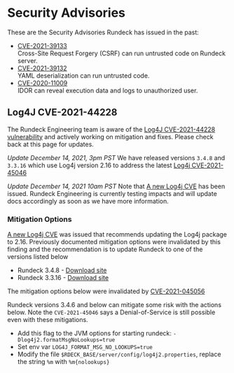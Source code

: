 # Security Advisories

These are the Security Advisories Rundeck has issued in the past:

* [CVE-2021-39133](CVE-2021-39133.md)<br>
    Cross-Site Request Forgery (CSRF) can run untrusted code on Rundeck server.
* [CVE-2021-39132](CVE-2021-39132.md)<br>
    YAML deserialization can run untrusted code.
* [CVE-2020-11009](CVE-2020-11009.md)<br>
    IDOR can reveal execution data and logs to unauthorized user.

## Log4J CVE-2021-44228

The Rundeck Engineering team is aware of the [Log4J CVE-2021-44228 vulnerability](https://cve.mitre.org/cgi-bin/cvename.cgi?name=CVE-2021-44228) and actively working on mitigation and fixes.  Please check back at this page for updates.

_Update December 14, 2021, 3pm PST_
We have released versions `3.4.8` and `3.3.16` which use Log4j version 2.16 to address the latest [Log4j CVE-2021-45046](https://cve.mitre.org/cgi-bin/cvename.cgi?name=CVE-2021-45046)


_Update December 14, 2021 10am PST_
Note that [A new Log4j CVE](https://cve.mitre.org/cgi-bin/cvename.cgi?name=CVE-2021-45046) has been issued. Rundeck Engineering is currently testing impacts and will update docs accordingly as soon as we have more information.

### Mitigation Options

[A new Log4j CVE](https://cve.mitre.org/cgi-bin/cvename.cgi?name=CVE-2021-45046) was issued that recommends updating the Log4j package to 2.16.  Previously documented mitigation options were invalidated by this finding and the recommendation is to update Rundeck to one of the versions listed below

* Rundeck 3.4.8 - [Download site](https://download.rundeck.com)
* Rundeck 3.3.16 - [Download site](https://download.rundeck.com)


The mitigation options below were invalidated by [CVE-2021-045056](https://cve.mitre.org/cgi-bin/cvename.cgi?name=CVE-2021-45046)

Rundeck versions 3.4.6 and below can mitigate some risk with the actions below.  Note the `CVE-2021-45046` says a Denial-of-Service is still possible even with these mitigations.

* Add this flag to the JVM options for starting rundeck: `-Dlog4j2.formatMsgNoLookups=true`
* Set env var `LOG4J_FORMAT_MSG_NO_LOOKUPS=true`
* Modify the file `$RDECK_BASE/server/config/log4j2.properties`, replace the string `%m` with `%m{nolookups}`
